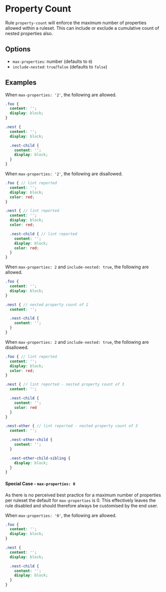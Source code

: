# Property Count

Rule `property-count` will enforce the maximum number of properties allowed within a ruleset. This can include or exclude a cumulative count of nested properties also.

## Options

* `max-properties`: number (defaults to `0`)
* `include-nested`: `true`/`false` (defaults to `false`)

## Examples

When `max-properties: '2'`, the following are allowed.

```scss
.foo {
  content: '';
  display: block;
}

.nest {
  content: '';
  display: block;

  .nest-child {
    content: '';
    display: block;
  }
}
```
When `max-properties: '2'`, the following are disallowed.

```scss
.foo { // lint reported
  content: '';
  display: block;
  color: red;
}

.nest { // lint reported
  content: '';
  display: block;
  color: red;

  .nest-child { // lint reported
    content: '';
    display: block;
    color: red;
  }
}
```

When `max-properties: 2` and `include-nested: true`, the following are allowed.

```scss
.foo {
  content: '';
  display: block;
}

.nest { // nested property count of 2
  content: '';

  .nest-child {
    content: '';
  }
}
```

When `max-properties: 2` and `include-nested: true`, the following are disallowed.

```scss
.foo { // lint reported
  content: '';
  display: block;
  color: red;
}

.nest { // lint reported - nested property count of 3
  content: '';

  .nest-child {
    content: '';
    color: red
  }
}

.nest-other { // lint reported - nested property count of 3
  content: '';

  .nest-other-child {
    content: '';
  }

  .nest-other-child-sibling {
    display: block;
  }
}
```

#### Special Case - `max-properties: 0`

As there is no perceived best practice for a maximum number of properties per ruleset the default for `max-properties` is 0. This effectively leaves the rule disabled and should therefore always be customised by the end user.


When `max-properties: '0'`, the following are allowed.

```scss
.foo {
  content: '';
  display: block;
}

.nest {
  content: '';
  display: block;

  .nest-child {
    content: '';
    display: block;
  }
}
```
